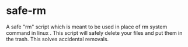 # safe-rm
A safe "rm" script which is meant to be used in place of rm system command in linux . This script will safely delete your files and put them in the trash. This solves  accidental removals.
